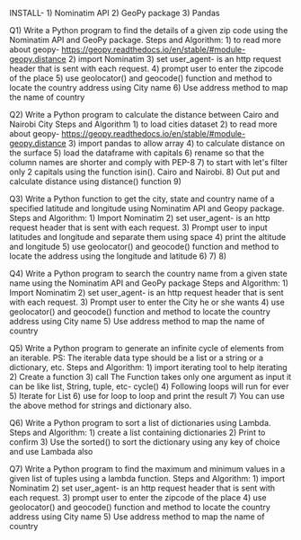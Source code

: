 INSTALL- 
        1) Nominatim API
        2) GeoPy package
        3) Pandas
        
        
 Q1) Write a Python program to find the details of a given zip code using the Nominatim API and GeoPy package.
    Steps and Algorithm:
              1) to read more about geopy- https://geopy.readthedocs.io/en/stable/#module-geopy.distance
              2) import Nominatim
              3) set user_agent- is an http request header that is sent with each request.
              4) prompt user to enter the zipcode of the place
              5) use geolocator() and geocode() function and method to locate the country address using City name
              6) Use address method to map the name of country
              
 
 
 
 
 Q2) Write a Python program to calculate the distance between Cairo and Nairobi City
    Steps and Algorithm
                  1) to load cities dataset
                  2) to read more about geopy- https://geopy.readthedocs.io/en/stable/#module-geopy.distance
                  3) import pandas to allow array
                  4) to calculate distance on the surface
                  5) load the dataframe with capitals
                  6) rename so that the column names are shorter and comply with PEP-8
                  7) to start with let's filter only 2 capitals using the function isin(). Cairo and Nairobi.
                  8) Out put and calculate distance using distance() function
                  9)
                  
                  
 Q3) Write a Python function to get the city, state and country name of a specified latitude and longitude using Nominatim API and Geopy package.
          Steps and Algorithm:
                      1) Import Nominatim
                      2) set user_agent- is an http request header that is sent with each request.
                      3) Prompt user to input latitudes and longitude and separate them using space
                      4) print the altitude and longitude
                      5) use geolocator() and geocode() function and method to locate the address using the longitude and latitude
                      6)
                      7)
                      8)
                      
                      
 Q4) Write a Python program to search the country name from a given state name using the Nominatim API and GeoPy package
         Steps and Algorithm:
                      1) Import Nominatim
                      2) set user_agent- is an http request header that is sent with each request.
                      3) Prompt user to enter the City he or she wants
                      4) use geolocator() and geocode() function and method to locate the country address using City name
                      5) Use address method to map the name of country
                      
                      
                      
 Q5) Write a Python program to generate an infinite cycle of elements from an iterable. PS: The iterable data type should be a list or a string or a dictionary, etc.
         Steps and Algorithm:
                      1) import iterating tool to help iterating
                      2) Create a function
                      3) call The Function takes only one argument as input it can be like list, String, tuple, etc- cycle()
                      4) Following  loops will run for ever
                      5) Iterate for List
                      6) use for loop to loop and print the result
                      7) You can use the above method for strings and dictionary also.
                   
                  
                      
                      
                      
 Q6) Write a Python program to sort a list of dictionaries using Lambda.
         Steps and Algorithm:
                      1) create a list containing dictionaries
                      2) Print to confirm
                      3) Use the sorted() to sort the dictionary using any key of choice and use Lambada also                      
                      
                      
                      
                      
Q7) Write a Python program to find the maximum and minimum values in a given list of tuples using a lambda function.
        Steps and Algorithm:
                      1) import Nominatim
                      2) set user_agent- is an http request header that is sent with each request.
                      3) prompt user to enter the zipcode of the place
                      4) use geolocator() and geocode() function and method to locate the country address using City name
                      5) Use address method to map the name of country
                      
                      
                      
                      
  
